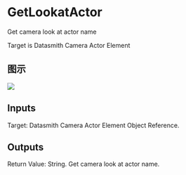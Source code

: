 # GetLookatActor

Get camera look at actor name

Target is Datasmith Camera Actor Element

## 图示

![]($-20221218-18371994.png)

## Inputs

Target: Datasmith Camera Actor Element Object Reference.  

## Outputs

Return Value: String. Get camera look at actor name.

